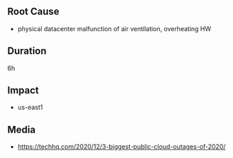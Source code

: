 ## Root Cause

- physical datacenter malfunction of air ventilation, overheating HW

## Duration

6h

## Impact

- us-east1

## Media

- https://techhq.com/2020/12/3-biggest-public-cloud-outages-of-2020/
